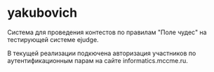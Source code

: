 # yakubovich

Система для проведения контестов по правилам "Поле чудес" на тестирующей системе ejudge.

В текущей реализации подкючена авторизация участников по аутентификационным парам на сайте informatics.mccme.ru.
